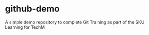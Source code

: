 # github-demo
A simple demo repository to complete Git Training as part of the SKU Learning for TechM

